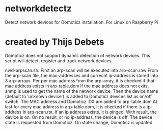 # networkdetectz
Detect network devices for Domoticz installation. For Linux on Raspberry Pi

# created by Thijs Debets
Domoticz does not support dynamic detection of network devices.
This script will detect, register and track network devices.

nwd-arpscan.sh: First an arp-scan will be executed into arp-scan.raw
From the arp-scan file, the mac-addresses and currecnt ip-address is stored into 3 arp-arrays.
Per per mac address from the arp-array, it is checked if that mac address exists in arp-table.dom
If the mac address does not exits, snmp is used to get the name of the network device.
Then the device name (default to 'unknown device') is added to Domoticz devices list as on/off switch. The MAC address and Domoticz IDX are added to arp-table.dom
At last for every mac address in arp-table.dom, it is checked if there is a ip-address in arp-scan.rst. If an ip address exists, it is pinged. With result, the device is on. On no result, or no ip-address, the device is off. 
The device state is requested from Domoticz. On state change, Domoticz is updated.
 


